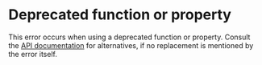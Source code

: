 # Deprecated function or property

This error occurs when using a deprecated function or property. Consult the
[API documentation](https://api.highcharts.com/) for alternatives, if no
replacement is mentioned by the error itself.
